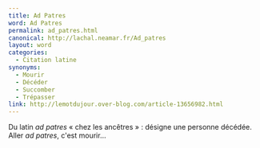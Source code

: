 ```yaml
---
title: Ad Patres
word: Ad Patres
permalink: ad_patres.html
canonical: http://lachal.neamar.fr/Ad_patres
layout: word
categories:
  - Citation latine
synonyms:
  - Mourir
  - Décéder
  - Succomber
  - Trépasser
link: http://lemotdujour.over-blog.com/article-13656982.html
---
```


Du latin *ad patres* « chez les ancêtres » : désigne une personne décédée. Aller *ad patres*, c'est mourir…

